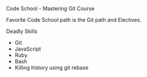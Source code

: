 Code School - Mastering Git Course

Favorite Code School path is the Git path and Electives.

Deadly Skills
* Git  
* JavaScript  
* Ruby  
* Bash  
* Killing history using git rebase  
